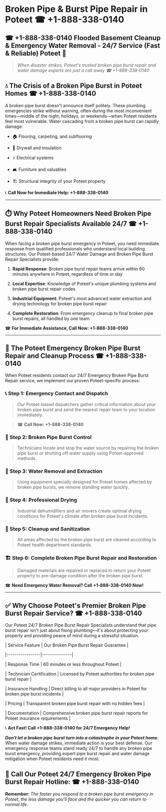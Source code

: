 # Broken Pipe & Burst Pipe Repair in Poteet ☎ +1-888-338-0140  
## ☎ +1-888-338-0140 Flooded Basement Cleanup & Emergency Water Removal - 24/7 Service (Fast & Reliable) Poteet 🚨  

> *When disaster strikes, Poteet's trusted broken pipe burst repair and water damage experts are just a call away ☎ +1-888-338-0140*  

## 💧 The Crisis of a Broken Pipe Burst in Poteet Homes ☎ +1-888-338-0140  

A broken pipe burst doesn't announce itself politely. These plumbing emergencies strike without warning, often during the most inconvenient times—middle of the night, holidays, or weekends—when Poteet residents feel most vulnerable. Water cascading from a broken pipe burst can rapidly damage:  

* 🏠 Flooring, carpeting, and subflooring  
* 🧱 Drywall and insulation  
* ⚡ Electrical systems  
* 🛋️ Furniture and valuables  
* 🏗️ Structural integrity of your Poteet property  

📞 **Call Now for Immediate Help: +1-888-338-0140**  

---  

## ⏱️ Why Poteet Homeowners Need Broken Pipe Burst Repair Specialists Available 24/7 ☎ +1-888-338-0140  

When facing a broken pipe burst emergency in Poteet, you need immediate response from qualified professionals who understand local building structures. Our Poteet-based 24/7 Water Damage and Broken Pipe Burst Repair Specialists provide:  

1. **Rapid Response**: Broken pipe burst repair teams arrive within 60 minutes anywhere in Poteet, regardless of time or day  
2. **Local Expertise**: Knowledge of Poteet's unique plumbing systems and broken pipe burst repair codes  
3. **Industrial Equipment**: Poteet's most advanced water extraction and drying technology for broken pipe burst repair  
4. **Complete Restoration**: From emergency cleanup to final broken pipe burst repairs, all handled by one team  

☎ **For Immediate Assistance, Call Now: +1-888-338-0140**  

---  

## 🔧 The Poteet Emergency Broken Pipe Burst Repair and Cleanup Process ☎ +1-888-338-0140  

When Poteet residents contact our 24/7 Emergency Broken Pipe Burst Repair service, we implement our proven Poteet-specific process:  

### 📞 Step 1: Emergency Contact and Dispatch  
> Our Poteet-based dispatchers gather critical information about your broken pipe burst and send the nearest repair team to your location immediately.  
> ☎ **Call Now: +1-888-338-0140**  

### 🚿 Step 2: Broken Pipe Burst Control  
> Technicians locate and stop the water source by repairing the broken pipe burst or shutting off water supply using Poteet-approved methods.  

### 🌊 Step 3: Water Removal and Extraction  
> Using equipment specially designed for Poteet homes affected by broken pipe bursts, we remove standing water quickly.  

### 💨 Step 4: Professional Drying  
> Industrial dehumidifiers and air movers create optimal drying conditions for Poteet's climate after broken pipe burst incidents.  

### 🧼 Step 5: Cleanup and Sanitization  
> All areas affected by the broken pipe burst are cleaned according to Poteet health department standards.  

### 🏗️ Step 6: Complete Broken Pipe Burst Repair and Restoration  
> Damaged materials are repaired or replaced to return your Poteet property to pre-damage condition after the broken pipe burst.  

☎ **Need Emergency Water Removal? Call +1-888-338-0140 Now!**  

---  

## ✅ Why Choose Poteet's Premier Broken Pipe Burst Repair Service? ☎ +1-888-338-0140  

Our Poteet 24/7 Broken Pipe Burst Repair Specialists understand that pipe burst repair isn't just about fixing plumbing—it's about protecting your property and providing peace of mind during a stressful situation.  

| Service Feature | Our Broken Pipe Burst Repair Guarantee |  
|-----------------|---------------|  
| Response Time | 60 minutes or less throughout Poteet |  
| Technician Certification | Licensed by Poteet authorities for broken pipe burst repair |  
| Insurance Handling | Direct billing to all major providers in Poteet for broken pipe burst incidents |  
| Pricing | Transparent broken pipe burst repair with no hidden fees |  
| Documentation | Comprehensive broken pipe burst repair reports for Poteet insurance requirements |  

📞 **Act Fast! Call +1-888-338-0140 for 24/7 Emergency Help!**  

***Don't let a broken pipe burst turn into a catastrophe in your Poteet home.*** When water damage strikes, immediate action is your best defense. Our emergency response teams stand ready 24/7 to handle any broken pipe burst emergency, providing expert pipe burst repair and water damage mitigation when Poteet residents need it most.  

## 📱 Call Our Poteet 24/7 Emergency Broken Pipe Burst Repair Hotline: ☎ +1-888-338-0140  

**Remember**: *The faster you respond to a broken pipe burst emergency in Poteet, the less damage you'll face and the quicker you can return to normal life.*